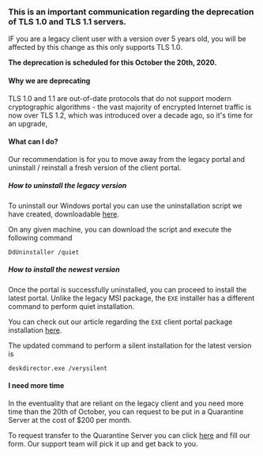 ### This is an important communication regarding the deprecation of TLS 1.0 and TLS 1.1 servers. 

IF you are a legacy client user with a version over 5 years old, you will be affected by this change as this only supports TLS 1.0.

**The deprecation is scheduled for this October the 20th, 2020.**

 
#### Why we are deprecating
TLS 1.0 and 1.1 are out-of-date protocols that do not support modern cryptographic algorithms - the vast majority of encrypted Internet traffic is now over TLS 1.2, which was introduced over a decade ago, so it's time for an upgrade,


#### What can I do?
Our recommendation is for you to move away from the legacy portal and uninstall / reinstall a fresh version of the client portal.

##### How to uninstall the legacy version
To uninstall our Windows portal you can use the uninstallation script we have created, downloadable [here](https://help.deskdirector.com/article/huqqqba1r0-ddportal-removal-tool-uninstalling-windows-portals?utm_source=hs_email&utm_medium=email&_hsenc=p2ANqtz--mIiGrZUwadGlw5IsLEPQAhj7P53wL9H9XstVnVU_9aOQYm-kFEHQjR4AYAQVC96Cy6C22#basic_usage_guide). 

On any given machine, you can download the script and execute the following command

`DdUninstaller /quiet`


##### How to install the newest version
Once the portal is successfully uninstalled, you can proceed to install the latest portal. Unlike the legacy MSI package, the `EXE` installer has a different command to perform quiet installation.

You can check out our article regarding the `EXE` client portal package installation [here](https://help.deskdirector.com/article/a2c0uqfqpo-installing-dd-portal?utm_source=hs_email&utm_medium=email&_hsenc=p2ANqtz-8j7XY7X7QNe4lTMcWvmaQP2RoCt5mFKLW3SGuntxkCakI0F_TAm4JXZh7shyhZrUaZrAEI#machine_wide_installation).

The updated command to perform a silent installation for the latest version is

`deskdirector.exe /verysilent`
 

#### I need more time
In the eventuality that are reliant on the legacy client and you need more time than the 20th of October, you can request to be put in a Quarantine Server at the cost of $200 per month.

To request transfer to the Quarantine Server you can click [here](https://support.deskdirector.com/portal/deeplink?name=request_type&type_id=118) and fill our form. Our support team will pick it up and get back to you.
